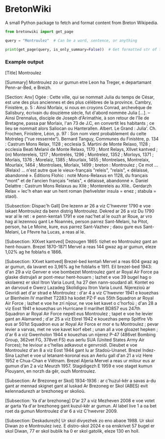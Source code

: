 # BretonWiki

A small Python package to fetch and format content from Breton Wikipedia.

```py
from bretonwiki import get_page

query = "Montroulez"  # Can be a word, sentence, or anything

print(get_page(query, is_only_summary=False))  # Get formatted str of the most relevant page
```

### Example output


[Title]
Montroulez

[Summary]
Montroulez zo ur gumun etre Leon ha Treger, e departamant Penn-ar-Bed, e Breizh.

[Section: Anv]
Ogée : Cette ville, qui se nommait Julia du temps de César, est une des plus anciennes et des plus célèbres de la province.
Cambry, Finistère, p. 5 : Ainsi Morlaix, si nous en croyons Conrad, archevêque de Salisbury, écrivain du douzième siècle, fut d'abord nommée Julia [...]. – Ainsi Drennalus, disciple de Joseph d'Arimathie, à son retour de l'île de Bretagne, passa par Morlaix, l'an 73 de J.C, en convertit les habitants ; ce lieu se nommait alors Saliocan ou Hanterallen.
Albert. Le Grand : Julia'.
Ch. Frochen, Finistère, Léon, p. 97 : Son nom vient probablement du celte Motreleg ("rue resserrée").
Bernard Tanguy, Communes du Finistère, p. 134 : Castrum Mons Relax, 1128 ; ecclesia S. Martini de Monte Relaxo, 1128 ; ecclesia Beati Melanii de Monte Relaxo, 1170 ; Mont Relays, XIIvet kantved ; (in) Montereleis, 1217 ; Montrelès, 1296 ; Montrelez, 1352 ; Morloys, 1371 ; Morlais, 1376 ; Morelaiz, 1385 ; Mourlaix, 1455 ; Montrelaes, Montrelaix, Mourlaix, 1464 ; Montrolaes, Morlaix, 1499 ; breton : Montroulez ; Ce mot ... (Relaix) ... n'est autre que le vieux-français "releis", "relais", « délaissé, abandonné ».
Éditions Flohic : noté Mons-Relaxus en 1128, du français "mont" et de l'ancien français "relais", « délaissé, abandonné ».
Daniel Delattre : Castrum Mons Relaxus au XIIè ; Montereleis au XIIè..
Gerdarzh
Relax = lec'h ehan war un hent roman (heñvelster insula = enez ; stabula = staol).

[Subsection: Dispac'h Gall]
Dre lezenn ar 26 a viz C'hwevrer 1790 e voe lakaet Montroulez da benn distrig Montroulez.
Dekred ar 26 a viz Du 1790 war al le ret : e penn-kentañ 1791 e voe nac'het al le ouzh ar Roue, ar vro hag al lezennoù gant Le Noannès, person parrez Sant-Melani, ha Pitot, person, ha Le Moine, kure, eus parrez Sant-Vazhev ; daou gure eus Sant-Melani, Le Ffevre ha Lucas, a reas al le.

[Subsection: XIXvet kantved]
Dezougen
1865: tizhet eo Montroulez gant an hent-houarn.
Brezel 1870-1871
Mervel a reas 144 gwaz ag ar gumun, eleze 1,02% ag he foblañs e 1866.

[Subsection: XXvet kantved]
Brezel-bed kentañ
Mervel a reas 604 gwaz ag ar gumun, da lavaret eo 3,96% ag he foblañs e 1911.
Eil brezel-bed
1943: d'an 29 a viz Genver e voe bombezet Montroulez gant ar Royal Air Force pa glaske distrujañ ar pont-meur hent-houarn ; lazhet e voe 39 bugel hag o skolaerez er skol Itron Varia Lourd, ha 27 den nann-soudard all. Kontet eo an darvoud e Gwerz Lazadeg Skolidigou Itron Varia Lourd.
Nijerezioù ar Gevridi aet d'ar strad e Montroulez : d'ar 4 a viz C'hwevrer 1941 e kouezhas ur Blenheim IV marilhet T2283 ha kodet PZ-F eus 55th Squadron ar Royal Air Force ; lazhet e voe he zri nijour, ne voe ket kavet o c'horfoù ; d'an 28 a viz Eost 1941 e kouezhas un Hurricane II marilhet BD857 eus 247th Squadron ar Royal Air Force nepell eus Montroulez ; tapet e voe he levier gant an Alamaned ; d'ar 25 a viz Ebrel 1942 e kouezhas pemp Spitfire Vb eus ar 501st Squadron eus ar Royal Air Force er mor e tu Montroulez ; pevar levier a varvas, met ne voe kavet korf ebet ; unan all a voe gloazet hepken ; d'ar 6 a viz Gwenholon 1944 e kouezhas un nijerez P-47 (486vet Bombing Group, 362vet FG, 378vet FS) eus aerlu SUA (United States Army Air Forces); he leviour a c'hellas adkavout e genvroidi.
Dieubet e voe Montroulez d'an 8 a viz Eost 1944 gant lu ar Stadoù-Unanet.
Brezel Indez-Sina
Lazhet e voe ul letanant-koronal eus an Aerlu gall d'an 21 a viz Here 1952 e Chua-Chan e Viêtnam.
Brezel Aljeria
Mervel a reas ur milour eus ar gumun d’an 2 a viz Meurzh 1957.
Stagidigezh
E 1959 e voe staget kumun Plouyann, en norzh da gêr, ouzh Montroulez.

[Subsection: Ar Brezoneg er Skol]
1934-1936 : ar c'huzul-kêr a savas a-du gant ar mennad skignet gant al luskad Ar Brezoneg er Skol (ABES) evit kelennadurezh ar brezhoneg er skolioù.

[Subsection: Ya d'ar brezhoneg]
D’ar 27 a viz Mezheven 2008 e voe votet ar garta Ya d'ar brezhoneg gant kuzul-kêr ar gumun.
Al label live 1 a oa bet roet da gumun Montroulez d'ar 6 a viz C'hwevrer 2009.

[Subsection: Deskadurezh]
Ur skol divyezhek zo eno abaoe 1988.
Ur skol Diwan zo e Montroulez ivez.
E distro-skol 2024 e oa enskrivet 57 bugel er skol Diwan, 77 er skol bublik ha 0 er skol gatolik, eleze 130 en holl.
